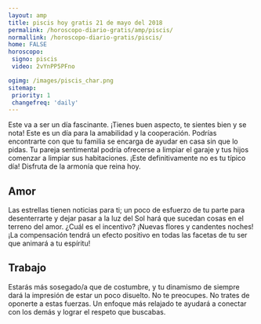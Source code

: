 ```yaml
---
layout: amp
title: piscis hoy gratis 21 de mayo del 2018 
permalink: /horoscopo-diario-gratis/amp/piscis/
normallink: /horoscopo-diario-gratis/piscis/
home: FALSE
horoscopo:
 signo: piscis
 video: 2vYnPP5PFno

ogimg: /images/piscis_char.png
sitemap:
 priority: 1
 changefreq: 'daily'
---
```



Este va a ser un día fascinante. ¡Tienes buen aspecto, te sientes bien y se nota! Este es un día para la amabilidad y la cooperación. Podrías encontrarte con que tu familia se encarga de ayudar en casa sin que lo pidas. Tu pareja sentimental podría ofrecerse a limpiar el garaje y tus hijos comenzar a limpiar sus habitaciones. ¡Este definitivamente no es tu típico día! Disfruta de la armonía que reina hoy.

## Amor

Las estrellas tienen noticias para ti; un poco de esfuerzo de tu parte para desenterrarte y dejar pasar a la luz del Sol hará que sucedan cosas en el terreno del amor. ¿Cuál es el incentivo? ¡Nuevas flores y candentes noches! ¡La compensación tendrá un efecto positivo en todas las facetas de tu ser que animará a tu espíritu!

## Trabajo

Estarás más sosegado/a que de costumbre, y tu dinamismo de siempre dará la impresión de estar un poco disuelto. No te preocupes. No trates de oponerte a estas fuerzas. Un enfoque más relajado te ayudará a conectar con los demás y lograr el respeto que buscabas.